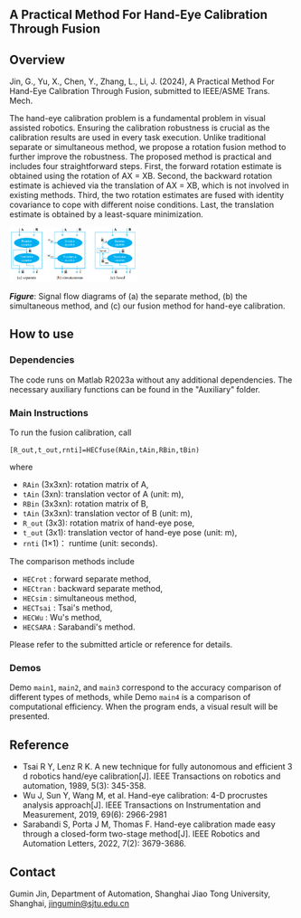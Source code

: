 ## A Practical Method For Hand-Eye Calibration Through Fusion

## Overview
Jin, G., Yu, X., Chen, Y., Zhang, L., Li, J. (2024), A Practical Method For Hand-Eye Calibration Through Fusion, submitted to IEEE/ASME Trans. Mech.

The hand-eye calibration problem is a fundamental problem in visual assisted robotics. Ensuring the calibration robustness is crucial as the calibration results are used in every task execution. Unlike traditional separate or simultaneous method, we propose a rotation fusion method to further improve the robustness. The proposed method is practical and includes four straightforward steps. First, the forward rotation estimate is obtained using the rotation of AX = XB. Second, the backward rotation estimate is achieved via the translation of AX = XB, which is not involved in existing methods. Third, the two rotation estimates are fused with identity covariance to cope with different noise conditions. Last, the translation estimate is obtained by a least-square minimization. 

<img src="figure/png1.PNG" width="45%">

**_Figure_**: Signal flow diagrams of (a) the separate method, (b) the simultaneous method, and (c) our fusion method for hand-eye calibration.



## How to use
### Dependencies
The code runs on Matlab R2023a without any additional dependencies. The necessary auxiliary functions can be found in the "Auxiliary" folder.

### Main Instructions
To run the fusion calibration, call
```
[R_out,t_out,rnti]=HECfuse(RAin,tAin,RBin,tBin)
```
where
* ``RAin`` (3x3xn): rotation matrix of A,
* ``tAin`` (3xn): translation vector of A (unit: m),
* ``RBin`` (3x3xn): rotation matrix of B,
* ``tAin`` (3x3xn): translation vector of B (unit: m),
* ``R_out`` (3x3): rotation matrix of hand-eye pose,
* ``t_out`` (3x1): translation vector of hand-eye pose (unit: m),
* ``rnti`` (1×1)： runtime (unit: seconds).

The comparison methods include
* ``HECrot`` : forward separate method,
* ``HECtran`` : backward separate method,
* ``HECsim`` :  simultaneous method,
* ``HECTsai`` : Tsai's method,
* ``HECWu`` : Wu's method,
* ``HECSARA`` : Sarabandi's method.

Please refer to the submitted article or reference for details.

### Demos
Demo ``main1``, ``main2``, and ``main3`` correspond to the accuracy comparison of different types of methods, while Demo ``main4`` is a comparison of computational efficiency. When the program ends, a visual result will be presented.


## Reference
* Tsai R Y, Lenz R K. A new technique for fully autonomous and efficient 3 d robotics hand/eye calibration[J]. IEEE Transactions on robotics and automation, 1989, 5(3): 345-358.
* Wu J, Sun Y, Wang M, et al. Hand-eye calibration: 4-D procrustes analysis approach[J]. IEEE Transactions on Instrumentation and Measurement, 2019, 69(6): 2966-2981
* Sarabandi S, Porta J M, Thomas F. Hand-eye calibration made easy through a closed-form two-stage method[J]. IEEE Robotics and Automation Letters, 2022, 7(2): 3679-3686. 


## Contact

Gumin Jin, Department of Automation, Shanghai Jiao Tong University, Shanghai, jingumin@sjtu.edu.cn
